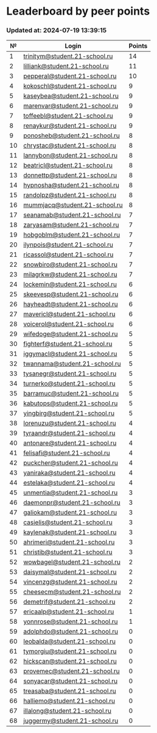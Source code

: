 # Leaderboard by peer points

### Updated at: 2024-07-19 13:39:15

| № | Login | Points |
|---|-------|--------|
|1|trinitym@student.21-school.ru|14|
|2|lilliank@student.21-school.ru|11|
|3|pepperal@student.21-school.ru|10|
|4|kokoschl@student.21-school.ru|9|
|5|kaseybea@student.21-school.ru|9|
|6|marenvar@student.21-school.ru|9|
|7|toffeebl@student.21-school.ru|9|
|8|renaykur@student.21-school.ru|9|
|9|ponosheb@student.21-school.ru|8|
|10|chrystac@student.21-school.ru|8|
|11|lannybon@student.21-school.ru|8|
|12|beatricl@student.21-school.ru|8|
|13|donnettp@student.21-school.ru|8|
|14|hypnosha@student.21-school.ru|8|
|15|randolpz@student.21-school.ru|8|
|16|mummjacq@student.21-school.ru|8|
|17|seanamab@student.21-school.ru|7|
|18|zaryasam@student.21-school.ru|7|
|19|hobgoblm@student.21-school.ru|7|
|20|ilynpois@student.21-school.ru|7|
|21|ricassol@student.21-school.ru|7|
|22|snowbiro@student.21-school.ru|7|
|23|milagrkw@student.21-school.ru|7|
|24|lockemin@student.21-school.ru|6|
|25|skeevesp@student.21-school.ru|6|
|26|hayheadt@student.21-school.ru|6|
|27|mavericl@student.21-school.ru|6|
|28|voicerol@student.21-school.ru|6|
|29|wifedoge@student.21-school.ru|5|
|30|fighterf@student.21-school.ru|5|
|31|iggymacl@student.21-school.ru|5|
|32|twannama@student.21-school.ru|5|
|33|tysanegr@student.21-school.ru|5|
|34|turnerko@student.21-school.ru|5|
|35|barramuc@student.21-school.ru|5|
|36|kabutops@student.21-school.ru|5|
|37|yingbirg@student.21-school.ru|5|
|38|lorenuzu@student.21-school.ru|4|
|39|tyraandr@student.21-school.ru|4|
|40|antonare@student.21-school.ru|4|
|41|felisafi@student.21-school.ru|4|
|42|puckcher@student.21-school.ru|4|
|43|yaniraka@student.21-school.ru|4|
|44|estelaka@student.21-school.ru|4|
|45|unmentia@student.21-school.ru|3|
|46|daemonpr@student.21-school.ru|3|
|47|galiokam@student.21-school.ru|3|
|48|casielis@student.21-school.ru|3|
|49|kaylenak@student.21-school.ru|3|
|50|ahrimeri@student.21-school.ru|3|
|51|christib@student.21-school.ru|3|
|52|wowbagel@student.21-school.ru|2|
|53|daisymal@student.21-school.ru|2|
|54|vincenzg@student.21-school.ru|2|
|55|cheesecm@student.21-school.ru|2|
|56|demetrif@student.21-school.ru|2|
|57|ericaalp@student.21-school.ru|1|
|58|yonnrose@student.21-school.ru|1|
|59|adolphdo@student.21-school.ru|0|
|60|leobalda@student.21-school.ru|0|
|61|tymorgiu@student.21-school.ru|0|
|62|hickscan@student.21-school.ru|0|
|63|provemec@student.21-school.ru|0|
|64|sonyacar@student.21-school.ru|0|
|65|treasaba@student.21-school.ru|0|
|66|halliemo@student.21-school.ru|0|
|67|illalong@student.21-school.ru|0|
|68|juggermy@student.21-school.ru|0|


